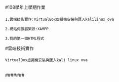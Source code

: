 #108學年上學期作業
####
```
1.雲端技術實作:VirtualBox虛擬機安裝與匯入kalilinux ova

2.網站伺服器架設:XAMPP

3.我的第一個HTML程式
```

#雲端技術實作
####
```
VirtualBox虛擬機安裝與匯入kali linux ova
```
###

####

#####

######

#######
